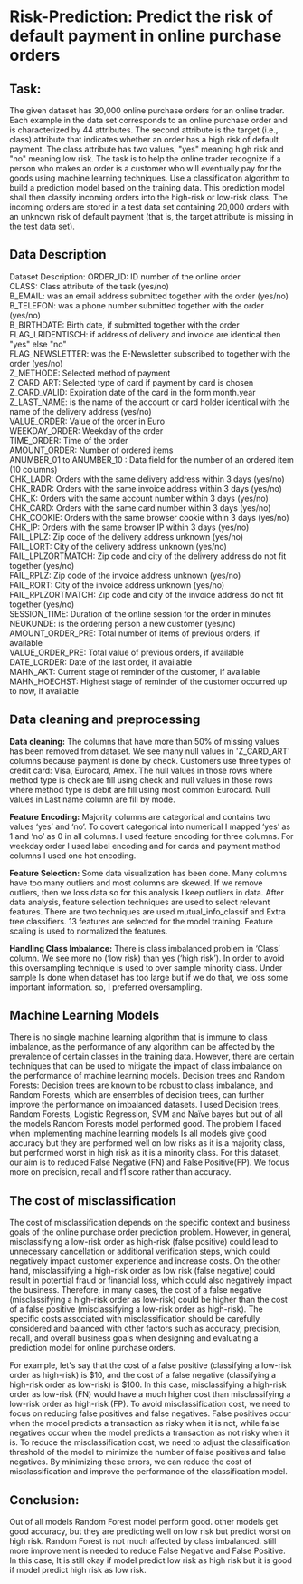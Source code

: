 # Risk-Prediction: Predict the risk of default payment in online purchase orders
## Task: 
The given dataset has 30,000 online purchase orders for an online trader. Each example in the data set corresponds to an online purchase order and is characterized by 44 attributes. The second attribute is the target (i.e., class) attribute that indicates whether an order has a high risk of default payment. The class attribute has two values, "yes" meaning high risk and "no" meaning low risk. 
The task is to help the online trader recognize if a person who makes an order is a customer who will eventually pay for the goods using machine learning techniques. Use a classification algorithm to build a prediction model based on the training data. This prediction model shall then classify incoming orders into the high-risk or low-risk class. The incoming orders are stored in a test data set containing 20,000 orders with an unknown risk of default payment (that is, the target attribute is missing in the test data set). 

## Data Description
Dataset Description:
ORDER_ID:  ID number of the online order\
CLASS:  Class attribute of the task (yes/no)\
B_EMAIL: was an email address submitted together with the order (yes/no)\
B_TELEFON: was a phone number submitted together with the order (yes/no)\
B_BIRTHDATE: Birth date, if submitted together with the order\
FLAG_LRIDENTISCH:  if address of delivery and invoice are identical then "yes" else "no"\
FLAG_NEWSLETTER:  was the E-Newsletter subscribed to together with the order (yes/no)\
Z_METHODE:  Selected method of payment\
Z_CARD_ART:  Selected type of card if payment by card is chosen\
Z_CARD_VALID:  Expiration date of the card in the form month.year\
Z_LAST_NAME:  is the name of the account or card holder identical with the name of the delivery address (yes/no)\
VALUE_ORDER:   Value of the order in Euro\
WEEKDAY_ORDER:  Weekday of the order\
TIME_ORDER:   Time of the order\
AMOUNT_ORDER:  Number of ordered items\
ANUMBER_01 to ANUMBER_10 : Data field for the number of an ordered item (10 columns)\
CHK_LADR:  Orders with the same delivery address within 3 days (yes/no)\
CHK_RADR: Orders with the same invoice address within 3 days (yes/no)\
CHK_K:  Orders with the same account number within 3 days (yes/no)\
CHK_CARD: Orders with the same card number within 3 days (yes/no)\
CHK_COOKIE:  Orders with the same browser cookie within 3 days (yes/no)\
CHK_IP:  Orders with the same browser IP within 3 days (yes/no)\
FAIL_LPLZ:  Zip code of the delivery address unknown (yes/no)\
FAIL_LORT: City of the delivery address unknown (yes/no)\
FAIL_LPLZORTMATCH:  Zip code and city of the delivery address do not fit together (yes/no)\
FAIL_RPLZ:  Zip code of the invoice address unknown (yes/no)\
FAIL_RORT:  City of the invoice address unknown (yes/no)\
FAIL_RPLZORTMATCH:     Zip code and city of the invoice address do not fit together (yes/no)\
SESSION_TIME:  Duration of the online session for the order in minutes\
NEUKUNDE:  is the ordering person a new customer (yes/no)\
AMOUNT_ORDER_PRE:  Total number of items of previous orders, if available\
VALUE_ORDER_PRE:    Total value of previous orders, if available\
DATE_LORDER:  Date of the last order, if available\
MAHN_AKT:             Current stage of reminder of the customer, if available\
MAHN_HOECHST:  Highest stage of reminder of the customer occurred up to now, if available

## Data cleaning and preprocessing
**Data cleaning:** 
The columns that have more than 50% of missing values has been removed from dataset. We see many null values in 'Z_CARD_ART' columns because payment is done by check. Customers use three types of credit card: Visa, Eurocard, Amex. The null values in those rows where method type is check are fill using check and null values in those rows where method type is debit are fill using most common Eurocard. Null values in Last name column are fill by mode.

**Feature Encoding:** Majority columns are categorical and contains two values ‘yes’ and ‘no’. To covert categorical into numerical I mapped ‘yes’ as 1 and ‘no’ as 0 in all columns. I used feature encoding for three columns. For weekday order I used label encoding and for cards and payment method columns I used one hot encoding. 

**Feature Selection:** Some data visualization has been done. Many columns have too many outliers and most columns are skewed. If we remove outliers, then we loss data so for this analysis I keep outliers in data. After data analysis, feature selection techniques are used to select relevant features. There are two techniques are used mutual_info_classif and Extra tree classifiers. 13 features are selected for the model training. Feature scaling is used to normalized the features. 

**Handling Class Imbalance:** There is class imbalanced problem in ‘Class’ column. We see more no (‘low risk) than yes (‘high risk’). In order to avoid this oversampling technique is used to over sample minority class. Under sample Is done when dataset has too large but if we do that, we loss some important information. so, I preferred oversampling.

## Machine Learning Models 

There is no single machine learning algorithm that is immune to class imbalance, as the performance of any algorithm can be affected by the prevalence of certain classes in the training data. However, there are certain techniques that can be used to mitigate the impact of class imbalance on the performance of machine learning models.
Decision trees and Random Forests: Decision trees are known to be robust to class imbalance, and Random Forests, which are ensembles of decision trees, can further improve the performance on imbalanced datasets.
I used Decision trees, Random Forests, Logistic Regression, SVM and Naïve bayes but out of all the models Random Forests model performed good. 
The problem I faced when implementing machine learning models Is all models give good accuracy but they are performed well on low risks as it is a majority class, but performed worst in high risk as it is a minority class. 
For this dataset, our aim is to reduced False Negative (FN) and False Positive(FP). We focus more on precision, recall and f1 score rather than accuracy.

## The cost of misclassification
The cost of misclassification depends on the specific context and business goals of the online purchase order prediction problem. However, in general, misclassifying a low-risk order as high-risk (false positive) could lead to unnecessary cancellation or additional verification steps, which could negatively impact customer experience and increase costs. On the other hand, misclassifying a high-risk order as low risk (false negative) could result in potential fraud or financial loss, which could also negatively impact the business.
Therefore, in many cases, the cost of a false negative (misclassifying a high-risk order as low-risk) could be higher than the cost of a false positive (misclassifying a low-risk order as high-risk). The specific costs associated with misclassification should be carefully considered and balanced with other factors such as accuracy, precision, recall, and overall business goals when designing and evaluating a prediction model for online purchase orders.

For example, let's say that the cost of a false positive (classifying a low-risk order as high-risk) is $10, and the cost of a false negative (classifying a high-risk order as low-risk) is $100. In this case, misclassifying a high-risk order as low-risk (FN) would have a much higher cost than misclassifying a low-risk order as high-risk (FP).
To avoid misclassification cost, we need to focus on reducing false positives and false negatives. False positives occur when the model predicts a transaction as risky when it is not, while false negatives occur when the model predicts a transaction as not risky when it is.
To reduce the misclassification cost, we need to adjust the classification threshold of the model to minimize the number of false positives and false negatives. By minimizing these errors, we can reduce the cost of misclassification and improve the performance of the classification model.

## Conclusion:
Out of all models Random Forest model perform good. other models get good accuracy, but they are predicting well on low risk but predict worst on high risk. Random Forest is not much affected by class imbalanced. still more improvement is needed to reduce False Negative and False Positive. In this
case, It is still okay if model predict low risk as high risk but it is good if model predict high risk as low risk.
